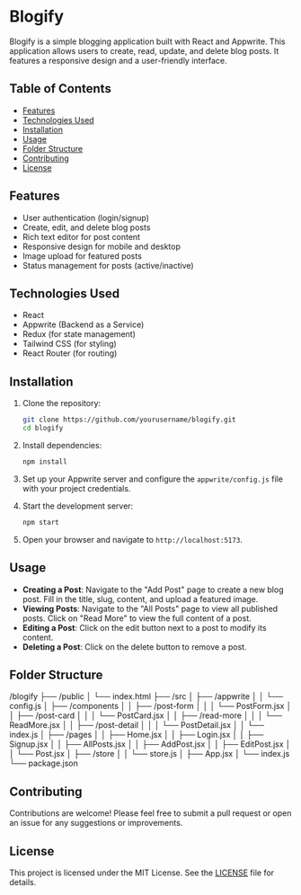 # Blogify

Blogify is a simple blogging application built with React and Appwrite. This application allows users to create, read, update, and delete blog posts. It features a responsive design and a user-friendly interface.

## Table of Contents

- [Features](#features)
- [Technologies Used](#technologies-used)
- [Installation](#installation)
- [Usage](#usage)
- [Folder Structure](#folder-structure)
- [Contributing](#contributing)
- [License](#license)

## Features

- User authentication (login/signup)
- Create, edit, and delete blog posts
- Rich text editor for post content
- Responsive design for mobile and desktop
- Image upload for featured posts
- Status management for posts (active/inactive)

## Technologies Used

- React
- Appwrite (Backend as a Service)
- Redux (for state management)
- Tailwind CSS (for styling)
- React Router (for routing)

## Installation

1. Clone the repository:
   ```bash
   git clone https://github.com/yourusername/blogify.git
   cd blogify
   ```

2. Install dependencies:
   ```bash
   npm install
   ```

3. Set up your Appwrite server and configure the `appwrite/config.js` file with your project credentials.

4. Start the development server:
   ```bash
   npm start
   ```

5. Open your browser and navigate to `http://localhost:5173`.

## Usage

- **Creating a Post**: Navigate to the "Add Post" page to create a new blog post. Fill in the title, slug, content, and upload a featured image.
- **Viewing Posts**: Navigate to the "All Posts" page to view all published posts. Click on "Read More" to view the full content of a post.
- **Editing a Post**: Click on the edit button next to a post to modify its content.
- **Deleting a Post**: Click on the delete button to remove a post.

## Folder Structure


/blogify
├── /public
│ └── index.html
├── /src
│ ├── /appwrite
│ │ └── config.js
│ ├── /components
│ │ ├── /post-form
│ │ │ └── PostForm.jsx
│ │ ├── /post-card
│ │ │ └── PostCard.jsx
│ │ ├── /read-more
│ │ │ └── ReadMore.jsx
│ │ ├── /post-detail
│ │ │ └── PostDetail.jsx
│ │ └── index.js
│ ├── /pages
│ │ ├── Home.jsx
│ │ ├── Login.jsx
│ │ ├── Signup.jsx
│ │ ├── AllPosts.jsx
│ │ ├── AddPost.jsx
│ │ ├── EditPost.jsx
│ │ └── Post.jsx
│ ├── /store
│ │ └── store.js
│ ├── App.jsx
│ └── index.js
└── package.json



## Contributing

Contributions are welcome! Please feel free to submit a pull request or open an issue for any suggestions or improvements.

## License

This project is licensed under the MIT License. See the [LICENSE](LICENSE) file for details.